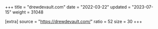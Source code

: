 +++
title = "drewdevault.com"
date = "2022-03-22"
updated = "2023-07-15"
weight = 31048

[extra]
source = "https://drewdevault.com/"
ratio = 52
size = 30
+++
